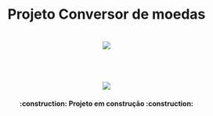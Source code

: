 <h1 align="center"> Projeto Conversor de moedas </h1>

<h1 align="center"><img loading= "lazy" src= "https://github.com/user-attachments/assets/43245217-e979-41ff-8d32-1405efa29df9"/></h1>
</img>
<br></br>
<p align="center">
<img loading="lazy" src="http://img.shields.io/static/v1?label=STATUS&message=EM%20DESENVOLVIMENTO&color=GREEN&style=for-the-badge"/>
</p>
<h4 align="center"> 
    :construction:  Projeto em construção  :construction:</h4>
